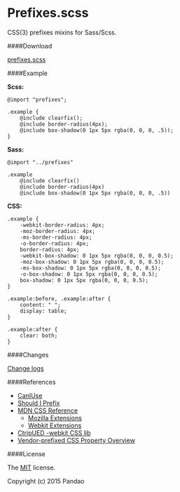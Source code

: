 # Prefixes.scss
CSS(3) prefixes mixins for Sass/Scss.

####Download

[prefixes.scss](https://raw.githubusercontent.com/pandao/prefixes.scss/master/dist/prefixes.scss)

####Example

**Scss:**

    @import "prefixes";
    
    .example {
        @include clearfix();
        @include border-radius(4px);
        @include box-shadow(0 1px 5px rgba(0, 0, 0, .5));
    }

**Sass:**

    @import "../prefixes"

    .example
        @include clearfix()
        @include border-radius(4px)
        @include box-shadow(0 1px 5px rgba(0, 0, 0, .5))

**CSS:**

    .example {
        -webkit-border-radius: 4px;
        -moz-border-radius: 4px;
        -ms-border-radius: 4px;
        -o-border-radius: 4px;
        border-radius: 4px;
        -webkit-box-shadow: 0 1px 5px rgba(0, 0, 0, 0.5);
        -moz-box-shadow: 0 1px 5px rgba(0, 0, 0, 0.5);
        -ms-box-shadow: 0 1px 5px rgba(0, 0, 0, 0.5);
        -o-box-shadow: 0 1px 5px rgba(0, 0, 0, 0.5);
        box-shadow: 0 1px 5px rgba(0, 0, 0, 0.5); 
    }
    
    .example:before, .example:after {
        content: " ";
        display: table; 
    }
    
    .example:after {
        clear: both; 
    }
    
####Changes

[Change logs](https://github.com/pandao/prefixes.scss/blob/master/CHANGE.md)

####References

- [CanIUse](http://caniuse.com/ "CanIUse")
- [Should I Prefix](http://shouldiprefix.com/ "Should I Prefix")
- [MDN CSS Reference](https://developer.mozilla.org/en-US/docs/Web/CSS/Reference "MDN CSS Reference")
    - [Mozilla Extensions](https://developer.mozilla.org/en-US/docs/Web/CSS/Reference/Mozilla_Extensions "Mozilla Extensions")
    - [Webkit Extensions](https://developer.mozilla.org/en-US/docs/Web/CSS/Reference/Webkit_Extensions "Webkit Extensions")
- [CtripUED -webkit CSS lib](http://ued.ctrip.com/webkitcss/index.html "CtripUED -webkit CSS lib")
- [Vendor-prefixed CSS Property Overview](http://peter.sh/experiments/vendor-prefixed-css-property-overview/ "Vendor-prefixed CSS Property Overview")

####License

The [MIT](https://github.com/pandao/prefixes.scss/blob/master/LICENSE) license.

Copyright (c) 2015 Pandao
